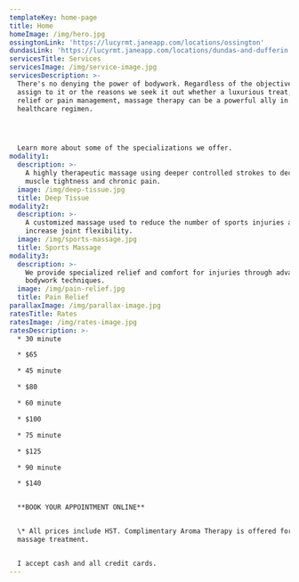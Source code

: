 ```yaml
---
templateKey: home-page
title: Home
homeImage: /img/hero.jpg
ossingtonLink: 'https://lucyrmt.janeapp.com/locations/ossington'
dundasLink: 'https://lucyrmt.janeapp.com/locations/dundas-and-dufferin'
servicesTitle: Services
servicesImage: /img/service-image.jpg
servicesDescription: >-
  There's no denying the power of bodywork. Regardless of the objectives, we
  assign to it or the reasons we seek it out whether a luxurious treat, stress
  relief or pain management, massage therapy can be a powerful ally in your
  healthcare regimen.




  Learn more about some of the specializations we offer.
modality1:
  description: >-
    A highly therapeutic massage using deeper controlled strokes to decrease
    muscle tightness and chronic pain.
  image: /img/deep-tissue.jpg
  title: Deep Tissue
modality2:
  description: >-
    A customized massage used to reduce the number of sports injuries and
    increase joint flexibility.
  image: /img/sports-massage.jpg
  title: Sports Massage
modality3:
  description: >-
    We provide specialized relief and comfort for injuries through advanced
    bodywork techniques.
  image: /img/pain-relief.jpg
  title: Pain Relief
parallaxImage: /img/parallax-image.jpg
ratesTitle: Rates
ratesImage: /img/rates-image.jpg
ratesDescription: >-
  * 30 minute

  * $65

  * 45 minute

  * $80

  * 60 minute

  * $100

  * 75 minute

  * $125

  * 90 minute

  * $140


  **BOOK YOUR APPOINTMENT ONLINE**


  \* All prices include HST. Complimentary Aroma Therapy is offered for any
  massage treatment.


  I accept cash and all credit cards.
---
```


